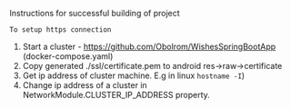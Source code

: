 Instructions for successful building of project

`To setup https connection`
1) Start a cluster - https://github.com/Obolrom/WishesSpringBootApp (docker-compose.yaml)
2) Copy generated ./ssl/certificate.pem to android res->raw->certificate
3) Get ip address of cluster machine. E.g in linux `hostname -I`)
4) Change ip address of a cluster in NetworkModule.CLUSTER_IP_ADDRESS property.
